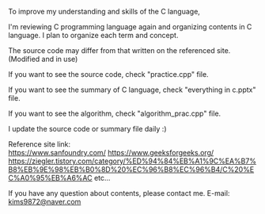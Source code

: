 To improve my understanding and skills of the C language,

I'm reviewing C programming language again and organizing contents in C language.
I plan to organize each term and concept.


The source code may differ from that written on the referenced site. (Modified and in use)


If you want to see the source code, check "practice.cpp" file.

If you want to see the summary of C language, check "everything in c.pptx" file.

If you want to see the algorithm, check "algorithm_prac.cpp" file.

I update the source code or summary file daily :)

Reference site link:  
https://www.sanfoundry.com/
https://www.geeksforgeeks.org/
https://ziegler.tistory.com/category/%ED%94%84%EB%A1%9C%EA%B7%B8%EB%9E%98%EB%B0%8D%20%EC%96%B8%EC%96%B4/C%20%EC%A0%95%EB%A6%AC
etc...


If you have any question about contents, please contact me.
E-mail: kims9872@naver.com
